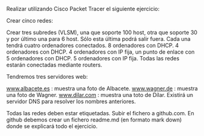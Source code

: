 Realizar utilizando Cisco Packet Tracer el siguiente ejercicio:

Crear cinco redes:

Crear tres subredes (VLSM), una que soporte 100 host, otra que soporte 30 y por último una para 6 host. Sólo esta última podrá salir fuera. Cada una tendrá cuatro ordenadores conectados.
8 ordenadores con DHCP.
4 ordenadores con DHCP.
4 ordenadores con IP fija, un punto de enlace con 5 ordenadores con DHCP.
5 ordenadores con IP fija.
Todas las redes estarán conectadas mediante routers.

Tendremos tres servidores web:

www.albacete.es : muestra una foto de Albacete.
www.wagner.de : muestra una foto de Wagner.
www.dilar.com : muestra una toto de Dílar.
Existirá un servidor DNS para resolver los nombres anteriores.

Todas las redes deben estar etiquetadas.
Subir el fichero a github.com. En github debemos crear un fichero readme.md (en formato mark down) donde se explicará todo el ejercicio.
